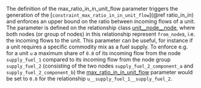 The definition of the max\_ratio\_in\_in\_unit\_flow parameter triggers the generation of the [`constraint_max_ratio_in_in_unit_flow`](@ref ratio_in_in) and enforces an upper bound on the ratio between incoming flows of a unit. The parameter is defined on the relationship class [unit\_\_node\_\_node](@ref), where both nodes (or group of nodes) in this relationship represent `from_node`s, i.e. the incoming flows to the unit. This parameter can be useful, for instance if a unit requires a specific commodity mix as a fuel supply.
To enforce e.g. for a unit `u` a maximum share of `0.8` of its incoming flow from the node `supply_fuel_1` compared to its incoming flow from the node group `supply_fuel_2` (consisting of the two nodes `supply_fuel_2_component_a` and `supply_fuel_2_component_b`) the [max\_ratio\_in\_in\_unit\_flow](@ref) parameter would be set to `0.8` for the relationship `u__supply_fuel_1__supply_fuel_2`.
